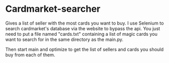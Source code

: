 # Cardmarket-searcher
Gives a list of seller with the most cards you want to buy.  I use Selenium to search cardmarket's database via the website to bypass the api.
You just need to put a file named "cards.txt" containing a list of magic cards you want to search for in the same directory as the main.py.

Then start main and optimize to get the list of sellers and cards you should buy from each of them.
